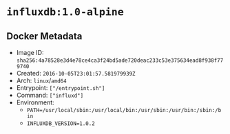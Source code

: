 # `influxdb:1.0-alpine`

## Docker Metadata

- Image ID: `sha256:4a78528e3d4e78ce4ca3f24bd5ade720deac233c53e375634ead8f938f779740`
- Created: `2016-10-05T23:01:57.581979939Z`
- Arch: `linux`/`amd64`
- Entrypoint: `["/entrypoint.sh"]`
- Command: `["influxd"]`
- Environment:
  - `PATH=/usr/local/sbin:/usr/local/bin:/usr/sbin:/usr/bin:/sbin:/bin`
  - `INFLUXDB_VERSION=1.0.2`
